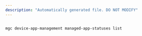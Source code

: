 ```yaml
---
description: "Automatically generated file. DO NOT MODIFY"
---
```


```bash

mgc device-app-management managed-app-statuses list

```
